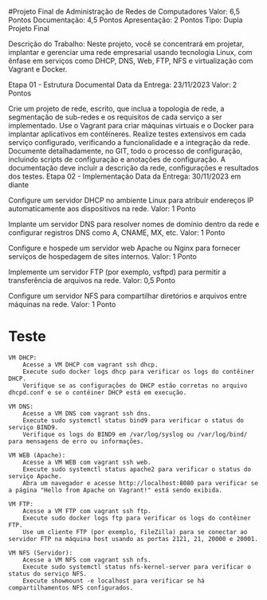 #Projeto Final de Administração de Redes de Computadores
Valor: 6,5 Pontos
Documentação: 4,5 Pontos
Apresentação: 2 Pontos
Tipo: Dupla
Projeto Final

Descrição do Trabalho: Neste projeto, você se concentrará em projetar, implantar e gerenciar uma rede empresarial usando tecnologia Linux, com ênfase em serviços como DHCP, DNS, Web, FTP, NFS e virtualização com Vagrant e Docker.


Etapa 01 - Estrutura Documental
Data da Entrega: 23/11/2023
Valor: 2 Pontos


Crie um projeto de rede, escrito, que inclua a topologia de rede, a segmentação de sub-redes e os requisitos de cada serviço a ser implementado.
Use o Vagrant para criar máquinas virtuais e o Docker para implantar aplicativos em contêineres.
Realize testes extensivos em cada serviço configurado, verificando a funcionalidade e a integração da rede. Documente detalhadamente, no GIT, todo o processo de configuração, incluindo scripts de configuração e anotações de configuração. A documentação deve incluir a descrição da rede, configurações e resultados dos testes.
Etapa 02 - Implementação
Data da Entrega: 30/11/2023 em diante

Configure um servidor DHCP no ambiente Linux para atribuir endereços IP automaticamente aos dispositivos na rede. Valor: 1 Ponto


Implante um servidor DNS para resolver nomes de domínio dentro da rede e configurar registros DNS como A, CNAME, MX, etc. Valor: 1 Ponto


Configure e hospede um servidor web Apache ou Nginx para fornecer serviços de hospedagem de sites internos. Valor: 1 Ponto


Implemente um servidor FTP (por exemplo, vsftpd) para permitir a transferência de arquivos na rede. Valor: 0,5 Ponto


Configure um servidor NFS para compartilhar diretórios e arquivos entre máquinas na rede. Valor: 1 Ponto

# Teste
    VM DHCP:
        Acesse a VM DHCP com vagrant ssh dhcp.
        Execute sudo docker logs dhcp para verificar os logs do contêiner DHCP.
        Verifique se as configurações do DHCP estão corretas no arquivo dhcpd.conf e se o contêiner DHCP está em execução.

    VM DNS:
        Acesse a VM DNS com vagrant ssh dns.
        Execute sudo systemctl status bind9 para verificar o status do serviço BIND9.
        Verifique os logs do BIND9 em /var/log/syslog ou /var/log/bind/ para mensagens de erro ou informações.

    VM WEB (Apache):
        Acesse a VM WEB com vagrant ssh web.
        Execute sudo systemctl status apache2 para verificar o status do serviço Apache.
        Abra um navegador e acesse http://localhost:8080 para verificar se a página "Hello from Apache on Vagrant!" está sendo exibida.

    VM FTP:
        Acesse a VM FTP com vagrant ssh ftp.
        Execute sudo docker logs ftp para verificar os logs do contêiner FTP.
        Use um cliente FTP (por exemplo, FileZilla) para se conectar ao servidor FTP na máquina host usando as portas 2121, 21, 20000 e 20001.

    VM NFS (Servidor):
        Acesse a VM NFS com vagrant ssh nfs.
        Execute sudo systemctl status nfs-kernel-server para verificar o status do serviço NFS.
        Execute showmount -e localhost para verificar se há compartilhamentos NFS configurados.